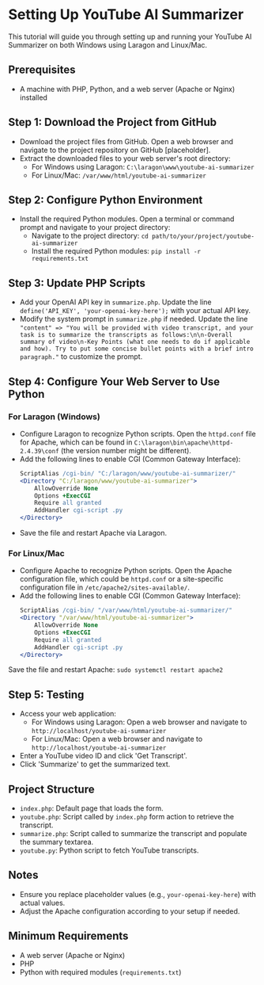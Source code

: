 # Setting Up YouTube AI Summarizer
This tutorial will guide you through setting up and running your YouTube AI Summarizer on both Windows using Laragon and Linux/Mac.

## Prerequisites
- A machine with PHP, Python, and a web server (Apache or Nginx) installed

## Step 1: Download the Project from GitHub
- Download the project files from GitHub. Open a web browser and navigate to the project repository on GitHub [placeholder].
- Extract the downloaded files to your web server's root directory:
  - For Windows using Laragon: `C:\laragon\www\youtube-ai-summarizer`
  - For Linux/Mac: `/var/www/html/youtube-ai-summarizer`

## Step 2: Configure Python Environment
- Install the required Python modules. Open a terminal or command prompt and navigate to your project directory:
  - Navigate to the project directory: `cd path/to/your/project/youtube-ai-summarizer`
  - Install the required Python modules: `pip install -r requirements.txt`

## Step 3: Update PHP Scripts
- Add your OpenAI API key in `summarize.php`. Update the line `define('API_KEY', 'your-openai-key-here');` with your actual API key.
- Modify the system prompt in `summarize.php` if needed. Update the line `"content" => "You will be provided with video transcript, and your task is to summarize the transcripts as follows:\n\n-Overall summary of video\n-Key Points (what one needs to do if applicable and how). Try to put some concise bullet points with a brief intro paragraph."` to customize the prompt.

## Step 4: Configure Your Web Server to Use Python
### For Laragon (Windows)
- Configure Laragon to recognize Python scripts. Open the `httpd.conf` file for Apache, which can be found in `C:\laragon\bin\apache\httpd-2.4.39\conf` (the version number might be different).
- Add the following lines to enable CGI (Common Gateway Interface):
  ```apache
  ScriptAlias /cgi-bin/ "C:/laragon/www/youtube-ai-summarizer/"
  <Directory "C:/laragon/www/youtube-ai-summarizer">
      AllowOverride None
      Options +ExecCGI
      Require all granted
      AddHandler cgi-script .py
  </Directory>

- Save the file and restart Apache via Laragon.

### For Linux/Mac
- Configure Apache to recognize Python scripts. Open the Apache configuration file, which could be `httpd.conf` or a site-specific configuration file in `/etc/apache2/sites-available/`.
- Add the following lines to enable CGI (Common Gateway Interface):
  ```apache
  ScriptAlias /cgi-bin/ "/var/www/html/youtube-ai-summarizer/"
  <Directory "/var/www/html/youtube-ai-summarizer">
      AllowOverride None
      Options +ExecCGI
      Require all granted
      AddHandler cgi-script .py
  </Directory>

Save the file and restart Apache: `sudo systemctl restart apache2`

## Step 5: Testing
- Access your web application:
  - For Windows using Laragon: Open a web browser and navigate to `http://localhost/youtube-ai-summarizer`
  - For Linux/Mac: Open a web browser and navigate to `http://localhost/youtube-ai-summarizer`
- Enter a YouTube video ID and click 'Get Transcript'.
- Click 'Summarize' to get the summarized text.

## Project Structure
- `index.php`: Default page that loads the form.
- `youtube.php`: Script called by `index.php` form action to retrieve the transcript.
- `summarize.php`: Script called to summarize the transcript and populate the summary textarea.
- `youtube.py`: Python script to fetch YouTube transcripts.

## Notes
- Ensure you replace placeholder values (e.g., `your-openai-key-here`) with actual values.
- Adjust the Apache configuration according to your setup if needed.

## Minimum Requirements
- A web server (Apache or Nginx)
- PHP
- Python with required modules (`requirements.txt`)

